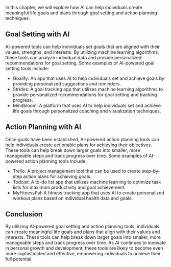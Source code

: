 

In this chapter, we will explore how AI can help individuals create meaningful life goals and plans through goal setting and action planning techniques.

Goal Setting with AI
--------------------

AI-powered tools can help individuals set goals that are aligned with their values, strengths, and interests. By utilizing machine learning algorithms, these tools can analyze individual data and provide personalized recommendations for goal setting. Some examples of AI-powered goal setting tools include:

* Goalify: An app that uses AI to help individuals set and achieve goals by providing personalized suggestions and reminders.
* Strides: A goal tracking app that utilizes machine learning algorithms to provide personalized recommendations for goal setting and tracking progress.
* Mindbloom: A platform that uses AI to help individuals set and achieve life goals through personalized coaching and visualization techniques.

Action Planning with AI
-----------------------

Once goals have been established, AI-powered action planning tools can help individuals create actionable plans for achieving their objectives. These tools can help break down larger goals into smaller, more manageable steps and track progress over time. Some examples of AI-powered action planning tools include:

* Trello: A project management tool that can be used to create step-by-step action plans for achieving goals.
* Todoist: A to-do list app that utilizes machine learning to optimize task lists for maximum productivity and goal achievement.
* MyFitnessPal: A fitness tracking app that uses AI to create personalized workout plans based on individual health data and goals.

Conclusion
----------

By utilizing AI-powered goal setting and action planning tools, individuals can create meaningful life goals and plans that align with their values and interests. These tools can help break down larger goals into smaller, more manageable steps and track progress over time. As AI continues to innovate in personal growth and development, these tools are likely to become even more sophisticated and effective, empowering individuals to achieve their full potential.
